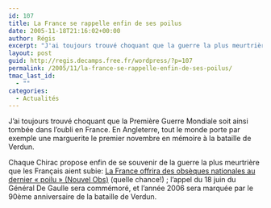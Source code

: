 ```yaml
---
id: 107
title: La France se rappelle enfin de ses poilus
date: 2005-11-18T21:16:02+00:00
author: Régis
excerpt: "J'ai toujours trouvé choquant que la guerre la plus meurtrière en France soit tombée dans notre pays."
layout: post
guid: http://regis.decamps.free.fr/wordpress/?p=107
permalink: /2005/11/la-france-se-rappelle-enfin-de-ses-poilus/
tmac_last_id:
  - ""
categories:
  - Actualités
---
```

J’ai toujours trouvé choquant que la Première Guerre Mondiale soit ainsi tombée dans l’oubli en France. En Angleterre, tout le monde porte par exemple une marguerite le premier novembre en mémoire à la bataille de Verdun.

Chaque Chirac propose enfin de se souvenir de la guerre la plus meurtrière que les Français aient subie: [La France offrira des obsèques nationales au dernier « poilu » (Nouvel Obs)](http://permanent.nouvelobs.com/societe/20051118.FAP7167.html?1746) (quelle chance!) ; l’appel du 18 juin du Général De Gaulle sera commémoré, et l’année 2006 sera marquée par le 90ème anniversaire de la bataille de Verdun.
